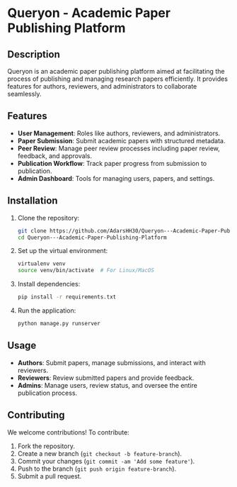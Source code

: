 

# Queryon - Academic Paper Publishing Platform

## Description
Queryon is an academic paper publishing platform aimed at facilitating the process of publishing and managing research papers efficiently. It provides features for authors, reviewers, and administrators to collaborate seamlessly.

## Features
- **User Management**: Roles like authors, reviewers, and administrators.
- **Paper Submission**: Submit academic papers with structured metadata.
- **Peer Review**: Manage peer review processes including paper review, feedback, and approvals.
- **Publication Workflow**: Track paper progress from submission to publication.
- **Admin Dashboard**: Tools for managing users, papers, and settings.

## Installation
1. Clone the repository:
   ```bash
   git clone https://github.com/AdarsHH30/Queryon---Academic-Paper-Publishing-Platform.git
   cd Queryon---Academic-Paper-Publishing-Platform
   ```

2. Set up the virtual environment:
   ```bash
   virtualenv venv
   source venv/bin/activate  # For Linux/MacOS
   ```

3. Install dependencies:
   ```bash
   pip install -r requirements.txt
   ```

4. Run the application:
   ```bash
   python manage.py runserver
   ```

## Usage
- **Authors**: Submit papers, manage submissions, and interact with reviewers.
- **Reviewers**: Review submitted papers and provide feedback.
- **Admins**: Manage users, review status, and oversee the entire publication process.

## Contributing
We welcome contributions! To contribute:
1. Fork the repository.
2. Create a new branch (`git checkout -b feature-branch`).
3. Commit your changes (`git commit -am 'Add some feature'`).
4. Push to the branch (`git push origin feature-branch`).
5. Submit a pull request.


